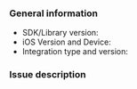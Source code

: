 ### General information

* SDK/Library version: <!-- Example: 4.7.2 -->
* iOS Version and Device: <!-- Example: iOS 9.3 on an iPhone 6s -->
* Integration type and version: <!-- Example: CocoaPods 1.1.1, Carthage 0.18.1 -->

### Issue description

<!-- To help us quickly reproduce your issue, include as many details as possible, such as logs, steps to reproduce, and so on.  If the issue reports a new feature, follow the [user story](https://en.wikipedia.org/wiki/User_story) format to clearly describe the use case. -->
